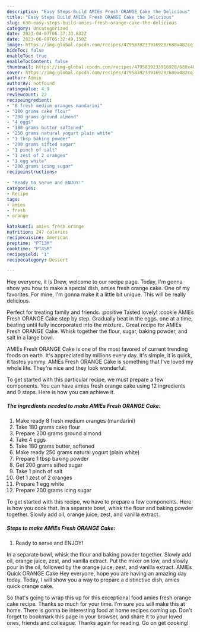 ```yaml
---
description: "Easy Steps Build AMIEs Fresh ORANGE Cake the Delicious"
title: "Easy Steps Build AMIEs Fresh ORANGE Cake the Delicious"
slug: 630-easy-steps-build-amies-fresh-orange-cake-the-delicious
category: Uncategorized
date: 2023-04-07T06:37:33.832Z
date: 2023-06-09T05:32:49.150Z
image: https://img-global.cpcdn.com/recipes/4795839233916928/680x482cq70/amies-fresh-orange-cake-recipe-main-photo.jpg
hideToc: false
enableToc: true
enableTocContent: false
thumbnail: https://img-global.cpcdn.com/recipes/4795839233916928/680x482cq70/amies-fresh-orange-cake-recipe-main-photo.jpg
cover: https://img-global.cpcdn.com/recipes/4795839233916928/680x482cq70/amies-fresh-orange-cake-recipe-main-photo.jpg
author: Admin
authorAv: notfound
ratingvalue: 4.9
reviewcount: 22
recipeingredient:
- "8 fresh medium oranges mandarini"
- "180 grams cake flour"
- "200 grams ground almond"
- "4 eggs"
- "180 grams butter softened"
- "250 grams natural yogurt plain white"
- "1 tbsp baking powder"
- "200 grams sifted sugar"
- "1 pinch of salt"
- "1 zest of 2 oranges"
- "1 egg white"
- "200 grams icing sugar"
recipeinstructions:

- "Ready to serve and ENJOY!"
categories:
- Recipe
tags:
- amies
- fresh
- orange

katakunci: amies fresh orange 
nutrition: 247 calories
recipecuisine: American
preptime: "PT13M"
cooktime: "PT45M"
recipeyield: "1"
recipecategory: Dessert

---
```



Hey everyone, it is Drew, welcome to our recipe page. Today, I'm gonna show you how to make a special dish, amies fresh orange cake. One of my favorites. For mine, I'm gonna make it a little bit unique. This will be really delicious.

Perfect for treating family and friends. :positive Tasted lovely! :cookie AMIEs Fresh ORANGE Cake step by step. Gradually beat in the eggs, one at a time, beating until fully incorporated into the mixture.. Great recipe for AMIEs Fresh ORANGE Cake. Whisk together the flour, sugar, baking powder, and salt in a large bowl.

AMIEs Fresh ORANGE Cake is one of the most favored of current trending foods on earth. It's appreciated by millions every day. It's simple, it is quick, it tastes yummy. AMIEs Fresh ORANGE Cake is something that I've loved my whole life. They're nice and they look wonderful.


To get started with this particular recipe, we must prepare a few components. You can have amies fresh orange cake using 12 ingredients and 0 steps. Here is how you can achieve it.

<!--inarticleads1-->

##### The ingredients needed to make AMIEs Fresh ORANGE Cake:

1. Make ready 8 fresh medium oranges (mandarini)
1. Take 180 grams cake flour
1. Prepare 200 grams ground almond
1. Take 4 eggs
1. Take 180 grams butter, softened
1. Make ready 250 grams natural yogurt (plain white)
1. Prepare 1 tbsp baking powder
1. Get 200 grams sifted sugar
1. Take 1 pinch of salt
1. Get 1 zest of 2 oranges
1. Prepare 1 egg white
1. Prepare 200 grams icing sugar


To get started with this recipe, we have to prepare a few components. Here is how you cook that. In a separate bowl, whisk the flour and baking powder together. Slowly add oil, orange juice, zest, and vanilla extract. 

<!--inarticleads2-->

##### Steps to make AMIEs Fresh ORANGE Cake:


1. Ready to serve and ENJOY!

In a separate bowl, whisk the flour and baking powder together. Slowly add oil, orange juice, zest, and vanilla extract. Put the mixer on low, and slowly pour in the oil, followed by the orange juice, zest, and vanilla extract. AMIEs Quick ORANGE Cake Hey everyone, hope you are having an amazing day today. Today, I will show you a way to prepare a distinctive dish, amies quick orange cake. 

So that's going to wrap this up for this exceptional food amies fresh orange cake recipe. Thanks so much for your time. I'm sure you will make this at home. There is gonna be interesting food at home recipes coming up. Don't forget to bookmark this page in your browser, and share it to your loved ones, friends and colleague. Thanks again for reading. Go on get cooking!
